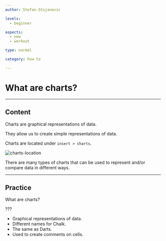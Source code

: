 ```yaml
---
author: Stefan-Stojanovic

levels:
  - beginner

aspects:
  - new
  - workout

type: normal

category: how to

---
```


# What are charts?

---
## Content

Charts are graphical representations of data. 

They allow us to create simple representations of data.

Charts are located under `insert > charts`.

![charts-location](https://img.enkipro.com/55c3581cce980aa548b612e63dc2efab.png)

There are many types of charts that can be used to represent and/or compare data in different ways.

---
## Practice

What are charts?

???

* Graphical representations of data.
* Different names for Chalk.
* The same as Darts.
* Used to create comments on cells.
